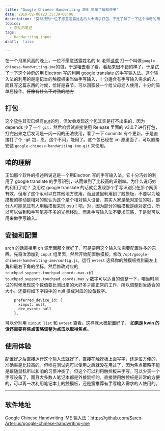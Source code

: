 ```yaml
---
title: "Google Chinese Handwriting IME 简单了解和使用"
date: 2019-02-06T23:35:39+08:00
description: "突然接到一位不愿意透露姓名的人士请求打包，于是了解了一下这个神奇的用Electron 寫的利用 Google Translate 的手寫輸入法。"
topics:
  - 杂乱的笔记
tags:
  - Handwriting input
draft:  false

---
```

在一个月黑风高的晚上，一位不愿意透露姓名的 fc 老师[请求](https://github.com/archlinuxcn/repo/issues/1032) 打一个叫做`google-chinese-handwriting-ime`的包，于是咱去看了看，看起来很不错的样子，于是试了一下这个神奇的用 Electron 写的利用 google translate 的手写输入法。这个输入法的利用的是笔记本的触摸板来当做手写输入，十分适合有手写输入需求的人。而且写这篇东西的时候，恰好是春节，可以回家装一个给父母老人使用，十分的简单易操作。~~好像有什么不对劲的地方~~

## 打包
这个[软件](https://github.com/Saren-Arterius/google-chinese-handwriting-ime)其实已经有[aur](https://aur.archlinux.org/packages/google-chinese-handwriting-ime/)的包，但汝会发现这个包其实是打不出来的，因为 depends 少了一个 `git`，然后咱尝试直接使用 Release 里面的 v3.0.7 进行打包，打完出来之后发现是一闪一闪的无法使用，看了一下 commits 有个更新，于是直接打了个 -git 包，恩，这个不闪，能用了。这个包已经在 cn 源里面了，可以直接安装 `google-chinese-handwriting-ime-git` 来使用。

## 咱的理解
正如那个软件的描述所说这是一个用Electron 写的手写输入法。它十分巧妙的利用了 google translate 的手写识别，从而做到了比较高的识别率。为什么说巧妙的利用了呢？ 汝用过 google translate 的话就会发现那个手写识别只在那个网页有效，但用了这个汝可以在其他地方使用。而且这里利用到了触摸板，不要以为触摸板的移动是相对的就认为这个是个相对输入设备，其实人家是绝对定位的啦，部分人可能见过有人用触摸板来玩 osu！吧。对，因为部分的触摸板是绝对定位，所以可以做到和手写笔差不多的光标移动。而且手写输入法不要求压感，于是就可以用来做手写输入。

## 安装和配置
arch 的话直接用 cn 源里面那个就好了，可是要用这个输入法需要配置许多的东西。先将汝添加到 `input` 组里面，然后开始配置触摸板，修改 `/opt/google-chinese-handwriting-ime/config.js`。运行 `evtest` 选择你的触摸板找到最左上角和最右下角的坐标，然后修改对应的 `touchpad_support.touchpad_coords.max.x`和`touchpad_support.touchpad_coords.max.y` 数字可以适当的调整一下，咱当时测试的时候发现这个数值要比测出来的大好多才能正常的工作，所以调整到汝适合的大小。还要将如下字段中的 null 换成对应的设备数字。
```
    preferred_device_id: {
      xinput: null,
      dev_event: null
    },
```
可以分别用 `xinput list` 和 `evtest` 查看。这样就大概配置好了， **如果是 kwin 的话还需要将焦点策略调整为点击以取得焦点。**

## 使用体验
配置好之后直接运行这个输入法就好了，直接在触摸板上面写字，还是蛮方便的，准确率是比较高的。但咱在测试完可以使用之后就没在用过了，因为焦点策略不能是跟随鼠标所以和咱的习惯冲突了。但这个可以利用触控板来手写，可以少买一个手写设备了，而且大多数人笔记本都是外接鼠标的，直接使用触控板是非常的方便的，可以再一次利用笔记本上的触摸板，还是蛮推荐有手写输入需求的人使用的。

---
## 软件地址
Google Chinese Handwriting IME 输入法：https://github.com/Saren-Arterius/google-chinese-handwriting-ime
